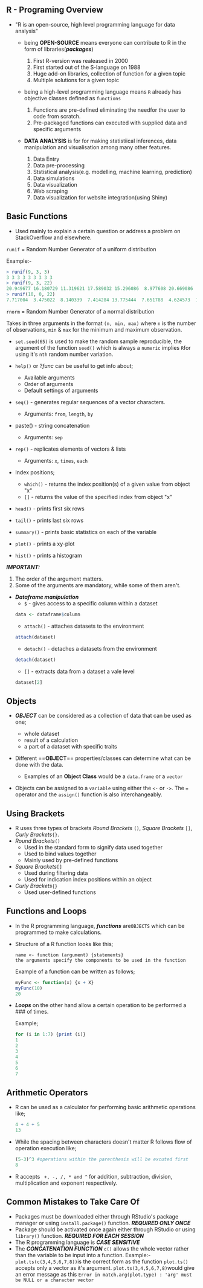 R - Programing Overview
---
- "R is an open-source, high level programming language for data analysis"
	- being **OPEN-SOURCE** means everyone can contribute to R in the form of libraries(**_packages_**)
		1. First R-version was realeased in 2000
		2. First started out of the S-language on 1988
		3. Huge add-on libraries, collection of function for a given topic
		4. Multiple solutions for a given topic
		
	- being a high-level programming language means `R` already has objective classes defined as `functions`
		1. Functions are pre-defined eliminating the needfor the user to code from scratch.
		2. Pre-packaged functions can executed with supplied data and specific arguments
		
	- **DATA ANALYSIS** is for for making statistiical inferences, data manipulation and visualisation among many other features.
		1. Data Entry
		2. Data pre-processing
		3. Ststistical analysis(e.g. modelling, machine learning, prediction)
		4. Data simulations
		5. Data visualization
		6. Web scraping
		7. Data visualization for website integration(using Shiny)
		
Basic Functions
---
- Used mainly to explain a certain question or address a problem on StackOverflow and elsewhere.
	
`runif` = Random Number Generator of a uniform distribution

Example:-
```R
> runif(9, 3, 3)
3 3 3 3 3 3 3 3 3
> runif(9, 3, 22)
20.949677 16.180729 11.319621 17.589032 15.296086  8.977608 20.669086  5.782250  7.529091
> runif(10, 0, 22)
7.717004  3.475022  8.140339  7.414284 13.775444  7.651788  4.624573  1.369649 21.285684  7.126922
```

`rnorm` = Random Number Generator of a normal distribution

Takes in three arguments in the format `(n, min, max)` where `n` is the number of observations, `min` & `max` for the minimum and maximum observation.

- `set.seed(65)` is used to make the random sample reproducible, the argument of the function `seed()` which is always a `numeric` implies `R`for using it's `nth` random number variation.

- `help()` or ?_func_ can be useful to get info about;
	- Available arguments
	- Order of arguments
	- Default settings of arguments

- `seq()` - generates regular sequences of a vector characters.
	- Arguments: `from`, `length`, `by`

- paste() - string concatenation
	- Arguments: `sep`

- `rep()` - replicates elements of vectors & lists
	- Arguments: `x`, `times`, `each`

- Index positions;
	- `which()` - returns the index position(s) of a given value from object "x"
	- `[]` - returns the value of the specified index from object "x"

- `head()` - prints first six rows

- `tail()` - prints last six rows

- `summary()` - prints basic statistics on each of the variable

- `plot()` - prints a xy-plot

- `hist()` - prints a histogram

**_IMPORTANT:_**
1. The order of the argument matters.
2. Some of the arguments are mandatory, while some of them aren't.

- **_Dataframe manipulation_**
	- `$` - gives access to a specific column within a dataset
	```R
	data <- dataframe$column
	```
 	- `attach()` - attaches datasets to the environment
 	```R
 	attach(dataset)
 	```
 	-  `detach()` - detaches a datasets from the environment
 	```R
    detach(dataset)
    ```
	 -  `[]` - extracts data from a dataset a vale level
	```R
    dataset[2]
    ```
    
Objects
-----
- _**OBJECT**_ can be considered as a collection of data that can be used as one;
	- whole dataset
	- result of a calculation
 	- a part of a dataset with specific traits

- Different ==**OBJECT**== properties/classes can determine what can be done with the data. 
	- Examples of an **Object Class** would be a `data.frame` or a `vector`

- Objects can be assigned to a `variable` using either the `<-` or `->`. The `=` operator and the `assign()` function is also interchangeably.

Using Brackets
-----

- R uses three types of brackets *Round Brackets* `()`, *Square Brackets* `[]`, *Curly Brackets*`{}`. 
 - *Round Brackets*`()`
   - Used in the standard form to signify data used together
   - Used to bind values together
   - Mainly used by pre-defined functions  
 - *Square Brackets*`[]`
   - Used during filtering data
   - Used for indication index positions within an object
 - *Curly Brackets*`{}`
   - Used user-defined functions 

Functions and Loops
---
- In the R programming language, _**functions**_ are`OBJECTS` which can be programmed to make calculations.

- Structure of a R function looks like this;
	```
	name <- function (argument) {statements} 
	the arguments specify the components to be used in the function 
	```

   Example of a function can be written as follows;
   ```R
   myFunc <- function(x) {x + X}
   myFunc(10)
   20
   ```

- _**Loops**_ on the other hand allow a certain operation to be performed a ### of times.

	Example;
    ```R
    for (i in 1:7) {print (i)}
    1
    2
    3
    4
    5
    6
    7
    ```
Arithmetic Operators
----

- R can be used as a calculator for performing basic arithmetic operations like;

	```R
	4 + 4 + 5
	13
	```
    
- While the spacing between characters doesn't matter R follows flow of operation execution like;

	```R
	(5-3)^3 #operations within the parenthesis will be excuted first
	8
	```
    
- R accepts ` +, -, /, * and ^` for addition, subtraction, division, multiplication and exponent respectively.


Common Mistakes to Take Care Of
----
- Packages must be downloaded either through RStudio's package manager or using `install.package()` function. _**REQUIRED ONLY ONCE**_
- Package should be activated once again either through RStudio or using `library()` function. _**REQUIRED FOR EACH SESSION**_
-  The R programming language is _**CASE SENSITIVE**_
-  The _**CONCATENATION FUNCTION**_ `c()` allows the whole vector rather than the variable to be input into a function.
	Example:-
    `plot.ts(c(3,4,5,6,7,8))`is the correct form as the function `plot.ts()` accepts 	only a vector as it's argument.
    `plot.ts(3,4,5,6,7,8)`would give an error message as this `Error in match.arg(plot.type) : 'arg' must be NULL or a character vector`
